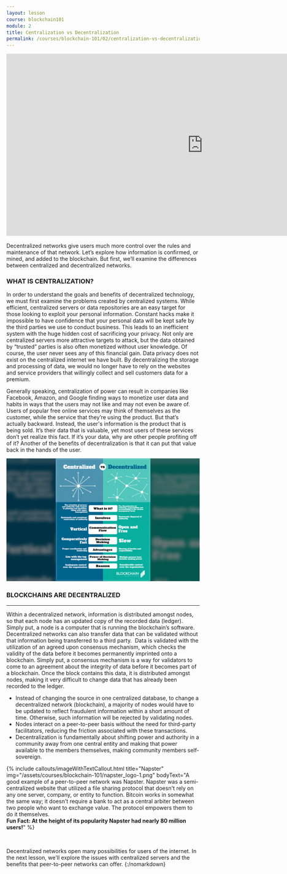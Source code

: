 ```yaml
---
layout: lesson
course: blockchain101
module: 2
title: Centralization vs Decentralization
permalink: /courses/blockchain-101/02/centralization-vs-decentralization
---
```


<iframe src="https://www.youtube.com/embed/DmcMLBkxy8M?rel=0" width="1024" height="475" frameborder="0" allowfullscreen="allowfullscreen"></iframe>

<span class="openingParagraph">Decentralized networks give users much more control over the rules and maintenance of that network. Let’s explore how information is confirmed, or mined, and added to the blockchain. But first, we’ll examine the differences between centralized and decentralized networks.
</span>
&nbsp;

<h3>WHAT IS CENTRALIZATION?</h3>

<span style="font-weight: 400;">In order to understand the goals and benefits of decentralized technology, we must first examine the problems created by centralized systems. While efficient, centralized servers or data repositories are an easy target for those looking to exploit your personal information. Constant hacks make it impossible to have confidence that your personal data will be kept safe by the third parties we use to conduct business. This leads to an inefficient system with the huge hidden cost of sacrificing your privacy. Not only are centralized servers more attractive targets to attack, but the data obtained by “trusted” parties is also often monetized without user knowledge. Of course, the user never sees any of this financial gain. Data privacy does not exist on the centralized internet we have built. By decentralizing the storage and processing of data, we would no longer have to rely on the websites and service providers that willingly collect and sell customers data for a premium.</span>

<span style="font-weight: 400;">Generally speaking, centralization of power can result in companies like Facebook, Amazon, and Google finding ways to monetize user data and habits in ways that the users may not like and may not even be aware of. Users of popular free online services may think of themselves as the customer, while the service that they’re using the product. But that’s actually backward. Instead, the user's information is the product that is being sold. It’s their data that is valuable, yet most users of these services don’t yet realize this fact. If it’s your data, why are other people profiting off of it? Another of the benefits of decentralization is that it can put that value back in the hands of the user.</span>

<img src="/assets/img/courses/blockchain-101/CvD.jpg" />

<h3>BLOCKCHAINS ARE DECENTRALIZED</h3>
<hr />

<span style="font-weight: 400;">Within a decentralized network, information is distributed amongst nodes, so that each node has an updated copy of the recorded data (ledger). Simply put, a node is a computer that is running the blockchain’s software. Decentralized networks can also transfer data that can be validated without that information being transferred to a third party.  Data is validated with the utilization of an agreed upon consensus mechanism, which checks the validity of the data before it becomes permanently imprinted onto a blockchain. Simply put, a consensus mechanism is a way for validators to come to an agreement about the integrity of data before it becomes part of a blockchain. Once the block contains this data, it is distributed amongst nodes, making it very difficult to change data that has already been recorded to the ledger.</span>
<ul>
 	<li style="font-weight: 400;"><span style="font-weight: 400;">Instead of changing the source in one centralized database, to change a decentralized network (blockchain), a majority of nodes would have to be updated to reflect fraudulent information within a short amount of time. Otherwise, such information will be rejected by validating nodes.</span></li>
 	<li style="font-weight: 400;"><span style="font-weight: 400;">Nodes interact on a peer-to-peer basis without the need for third-party facilitators, reducing the friction associated with these transactions.</span></li>
 	<li style="font-weight: 400;"><span style="font-weight: 400;">Decentralization is fundamentally about shifting power and authority in a community away from one central entity and making that power available to the members themselves, making community members self-sovereign.</span></li>
</ul>

{% include callouts/imageWithTextCallout.html 
    title="Napster"
    img="/assets/courses/blockchain-101/napster_logo-1.png"
    bodyText="A good example of a peer-to-peer network was Napster. Napster was a semi-centralized website that utilized a file sharing protocol that doesn't rely on any one server, company, or entity to function. Bitcoin works in somewhat the same way; it doesn't require a bank to act as a central arbiter between two people who want to exchange value. The protocol empowers them to do it themselves.<br><strong>Fun Fact: At the height of its popularity Napster had nearly 80 million users!</strong>"
%}

<br>

Decentralized networks open many possibilities for users of the internet. In the next lesson, we'll explore the issues with centralized servers and the benefits that peer-to-peer networks can offer.
</span>
{:/nomarkdown}
